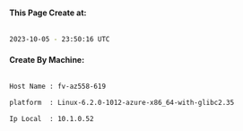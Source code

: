 
   
#### This Page Create at:

```bash

2023-10-05 - 23:50:16 UTC

```

#### Create By Machine:

```bash

Host Name : fv-az558-619

platform  : Linux-6.2.0-1012-azure-x86_64-with-glibc2.35

Ip Local  : 10.1.0.52

```

